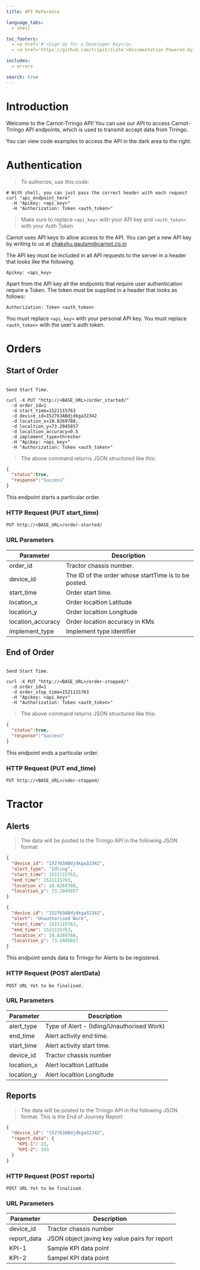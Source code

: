 ```yaml
---
title: API Reference

language_tabs:
  - shell

toc_footers:
  - <a href='#'>Sign Up for a Developer Key</a>
  - <a href='https://github.com/tripit/slate'>Documentation Powered by Slate</a>

includes:
  - errors

search: true
---
```


# Introduction

Welcome to the Carnot-Trringo API! You can use our API to access Carnot-Trringo API endpoints, which is used to transmit accept data from Trringo.

You can view code examples to access the API in the dark area to the right.

# Authentication

> To authorize, use this code:

```shell
# With shell, you can just pass the correct header with each request
curl "api_endpoint_here"
  -H "Apikey: <api_key>"
  -H "Authorization: Token <auth_token>"
```

> Make sure to replace `<api_key>` with your API key and `<auth_token>` with your Auth Token

Carnot uses API keys to allow access to the API. You can get a new API key by writing to us at chakshu.gautam@carnot.co.in

The API key must be included in all API requests to the server in a header that looks like the following:

`Apikey: <api_key>`

Apart from the API key all the endpoints that require user authentication require a Token. The token must be supplied in a header that looks as follows:

`Authorization: Token <auth_token>`

<aside class="notice">
You must replace <code>&lt;api_key&gt;</code> with your personal API key. You must replace <code>&lt;auth_token&gt;</code> with the user's auth token.
</aside>


# Orders

## Start of Order

```shell

Send Start Time.

curl -X PUT "http://<BASE_URL>/order_started/"
  -d order_id=1
  -d start_time=1521115763
  -d device_id=152763ABdjdkga32342
  -d location_x=18.8269788,
  -d localtion_y=73.2045857
  -d localtion_accuracy=0.5
  -d implement_type=thresher
  -H "Apikey: <api_key>"
  -H "Authorization: Token <auth_token>"
```

> The above command returns JSON structured like this:

```json
{
  "status":true,
  "response":"Success"
}
```

This endpoint starts a particular order.

### HTTP Request (PUT start_time)

`PUT http://<BASE_URL>/order-started/`

### URL Parameters

Parameter | Description
--------- | -----------
order_id   | Tractor chassis number.
device_id  | The ID of the order whose startTime is to be posted.
start_time | Order start time.
location_x  | Order localtion Latitude 
location_y  | Order localtion Longitude
location_accuracy | Order location accuracy in KMs
implement_type | Implement type identifier


## End of Order

```shell

Send Start Time.

curl -X PUT "http://<BASE_URL>/order-stopped/"
  -d order_id=1
  -d order_stop_time=1521115763
  -H "Apikey: <api_key>"
  -H "Authorization: Token <auth_token>"
```

> The above command returns JSON structured like this:

```json
{
  "status":true,
  "response":"Success"
}
```

This endpoint ends a particular order.

### HTTP Request (PUT end_time)

`PUT http://<BASE_URL>/oder-stopped/`



# Tractor

## Alerts

> The data will be posted to the Trringo API in the following JSON format:

```json
{
  "device_id": "152763ABdjdkga32342",
  "alert_type": "Idling",
  "start_time": 1521115763,
  "end_time": 1521115763,
  "location_x": 18.8269788,
  "localtion_y": 73.2045857
}
```


```json
{
  "device_id": "152763ABdjdkga32342",
  "alert": "Unauthorised Work",
  "start_time": 1521115763,
  "end_time": 1521115763,
  "location_x": 18.8269788,
  "localtion_y": 73.2045857
}
```

This endpoint sends data to Trringo for Alerts to be registered.

### HTTP Request (POST alertData)

`POST URL Yet to be finalised.`

### URL Parameters

Parameter | Description
--------- | -----------
alert_type     | Type of Alert - (Idling/Unauthorised Work)
end_time   | Alert activity end time.
start_time | Alert activity start time.
device_id | Tractor chassis number
location_x  | Alert localtion Latitude 
location_y  | Alert localtion Longitude


## Reports

> The data will be posted to the Trringo API in the following JSON format.  This is the End of Journey Report: 

```json
{
  "device_id": "152763ABdjdkga32342",
  "report_data": {
    "KPI-1": 23,
    "KPI-2": 103
  }
}
```

### HTTP Request (POST reports)

`POST URL Yet to be finalised.`

### URL Parameters

Parameter | Description
--------- | -----------
device_id | Tractor chassis number
report_data | JSON object javing key value pairs for report
KPI-1  | Sample KPI data point
KPI-2  | Sampel KPI data point
